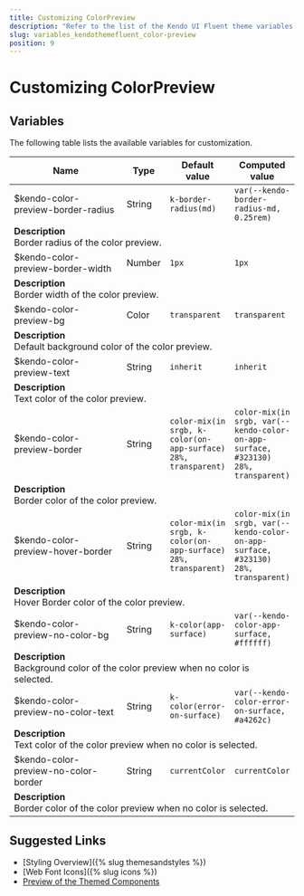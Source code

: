 ```yaml
---
title: Customizing ColorPreview
description: "Refer to the list of the Kendo UI Fluent theme variables available for customization."
slug: variables_kendothemefluent_color-preview
position: 9
---
```


# Customizing ColorPreview

## Variables

The following table lists the available variables for customization.

<table class="theme-variables">
    <colgroup>
    <col style="width: 200px; white-space:nowrap;" />
    <col />
    <col />
    <col />
</colgroup>
<thead>
    <tr>
        <th>Name</th>
        <th>Type</th>
        <th>Default value</th>
        <th>Computed value</th>
    </tr>
</thead>
<tbody>
        <tr>
    <td>$kendo-color-preview-border-radius</td>
    <td>String</td>
    <td><code>k-border-radius(md)</code></td>
    <td><code>var(--kendo-border-radius-md, 0.25rem)</code></td>
</tr>
<tr>
    <td colspan="4" class="theme-variables-description-container"><div><b>Description</b><div class="theme-variables-description">Border radius of the color preview.</div></div>
    </td>
</tr>
<tr>
    <td>$kendo-color-preview-border-width</td>
    <td>Number</td>
    <td><code>1px</code></td>
    <td><code>1px</code></td>
</tr>
<tr>
    <td colspan="4" class="theme-variables-description-container"><div><b>Description</b><div class="theme-variables-description">Border width of the color preview.</div></div>
    </td>
</tr>
<tr>
    <td>$kendo-color-preview-bg</td>
    <td>Color</td>
    <td><code>transparent</code></td>
    <td><span class="color-preview" style="background-color: transparent"></span><code>transparent</code></td>
</tr>
<tr>
    <td colspan="4" class="theme-variables-description-container"><div><b>Description</b><div class="theme-variables-description">Default background color of the color preview.</div></div>
    </td>
</tr>
<tr>
    <td>$kendo-color-preview-text</td>
    <td>String</td>
    <td><code>inherit</code></td>
    <td><code>inherit</code></td>
</tr>
<tr>
    <td colspan="4" class="theme-variables-description-container"><div><b>Description</b><div class="theme-variables-description">Text color of the color preview.</div></div>
    </td>
</tr>
<tr>
    <td>$kendo-color-preview-border</td>
    <td>String</td>
    <td><code>color-mix(in srgb, k-color(on-app-surface) 28%, transparent)</code></td>
    <td><code>color-mix(in srgb, var(--kendo-color-on-app-surface, #323130) 28%, transparent)</code></td>
</tr>
<tr>
    <td colspan="4" class="theme-variables-description-container"><div><b>Description</b><div class="theme-variables-description">Border color of the color preview.</div></div>
    </td>
</tr>
<tr>
    <td>$kendo-color-preview-hover-border</td>
    <td>String</td>
    <td><code>color-mix(in srgb, k-color(on-app-surface) 28%, transparent)</code></td>
    <td><code>color-mix(in srgb, var(--kendo-color-on-app-surface, #323130) 28%, transparent)</code></td>
</tr>
<tr>
    <td colspan="4" class="theme-variables-description-container"><div><b>Description</b><div class="theme-variables-description">Hover Border color of the color preview.</div></div>
    </td>
</tr>
<tr>
    <td>$kendo-color-preview-no-color-bg</td>
    <td>String</td>
    <td><code>k-color(app-surface)</code></td>
    <td><code>var(--kendo-color-app-surface, #ffffff)</code></td>
</tr>
<tr>
    <td colspan="4" class="theme-variables-description-container"><div><b>Description</b><div class="theme-variables-description">Background color of the color preview when no color is selected.</div></div>
    </td>
</tr>
<tr>
    <td>$kendo-color-preview-no-color-text</td>
    <td>String</td>
    <td><code>k-color(error-on-surface)</code></td>
    <td><code>var(--kendo-color-error-on-surface, #a4262c)</code></td>
</tr>
<tr>
    <td colspan="4" class="theme-variables-description-container"><div><b>Description</b><div class="theme-variables-description">Text color of the color preview when no color is selected.</div></div>
    </td>
</tr>
<tr>
    <td>$kendo-color-preview-no-color-border</td>
    <td>String</td>
    <td><code>currentColor</code></td>
    <td><code>currentColor</code></td>
</tr>
<tr>
    <td colspan="4" class="theme-variables-description-container"><div><b>Description</b><div class="theme-variables-description">Border color of the color preview when no color is selected.</div></div>
    </td>
</tr>
</tbody>
</table>

## Suggested Links

* [Styling Overview]({% slug themesandstyles %})
* [Web Font Icons]({% slug icons %})
* [Preview of the Themed Components](../)

